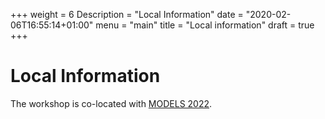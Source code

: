 +++
weight = 6
Description = "Local Information"
date = "2020-02-06T16:55:14+01:00"
menu = "main"
title = "Local information"
draft = true
+++
# Local Information

The workshop is co-located with [MODELS 2022](https://conf.researchr.org/home/models-2022).


